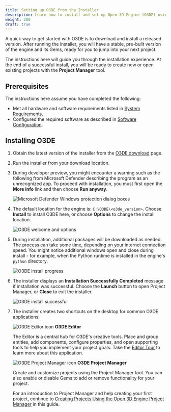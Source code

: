 ```yaml
---
title: Setting up O3DE from the Installer
description: Learn how to install and set up Open 3D Engine (O3DE) using the installer tool.
weight: 200
draft: true
---
```


A quick way to get started with O3DE is to download and install a released version. After running the installer, you will have a stable, pre-built version of the engine and its Gems, ready for you to jump into your next project.

The instructions here will guide you through the installation experience. At the end of a successful install, you will be ready to create new or open existing projects with the **Project Manager** tool.

## Prerequisites

The instructions here assume you have completed the following:

* Met all hardware and software requirements listed in [System Requirements](./requirements).
* Configured the required software as described in [Software Configuration](./requirements#software-configuration).

## Installing O3DE

1. Obtain the latest version of the installer from the [O3DE download](https://o3de.org/download/) page.

1. Run the installer from your download location.

1. During developer preview, you might encounter a warning such as the following from Microsoft Defender describing the program as an unrecognized app. To proceed with installation, you must first open the **More info** link and then choose **Run anyway**.

    ![Microsoft Defender Windows protection dialog boxes](/images/welcome-guide/installer-defender-protection.png)

1. The default location for the engine is: `C:\O3DE\<o3de_version>`. Choose **Install** to install O3DE here, or choose **Options** to change the install location.

    ![O3DE welcome and options](/images/welcome-guide/installer-welcome.png)

1. During installation, additional packages will be downloaded as needed. The process can take some time, depending on your internet connection speed. You might notice additional windows open and close during install - for example, when the Python runtime is installed in the engine's `python` directory.

    ![O3DE install progress](/images/welcome-guide/installer-install-progress.png)

1. The installer displays an **Installation Successfully Completed** message if installation was successful. Choose the **Launch** button to open Project Manager, or **Close** to exit the installer.

    ![O3DE install successful](/images/welcome-guide/installer-completed-success.png)

1. The installer creates two shortcuts on the desktop for common O3DE applications:

    ![O3DE Editor icon](/images/welcome-guide/desktop-icon-editor.png) **O3DE Editor**

    The Editor is a central hub for O3DE's creative tools. Place and group entities, add components, configure properties, and open supporting tools to help you implement your project goals. Take the [Editor Tour](/docs/welcome-guide/get-started/editor-tour) to learn more about this application.

    ![O3DE Project Manager icon](/images/welcome-guide/desktop-icon-project-manager.png) **O3DE Project Manager**

    Create and customize projects using the Project Manager tool. You can also enable or disable Gems to add or remove functionality for your project.

    For an introduction to Project Manager and help creating your first project, continue to [Creating Projects Using the Open 3D Engine Project Manager](/docs/welcome-guide/get-started/project-config/creating-projects-using-project-manager) in this guide.
